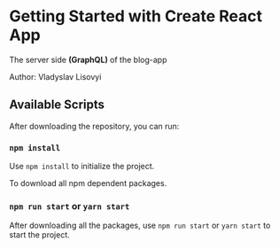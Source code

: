 # Getting Started with Create React App

The server side **(GraphQL)** of the blog-app  

Author: Vladyslav Lisovyi

## Available Scripts

After downloading the repository, you can run:

### `npm install`

Use `npm install` to initialize the project.  

To download all npm dependent packages.

### `npm run start` or `yarn start`

After downloading all the packages, use `npm run start` or `yarn start` to start the project.

